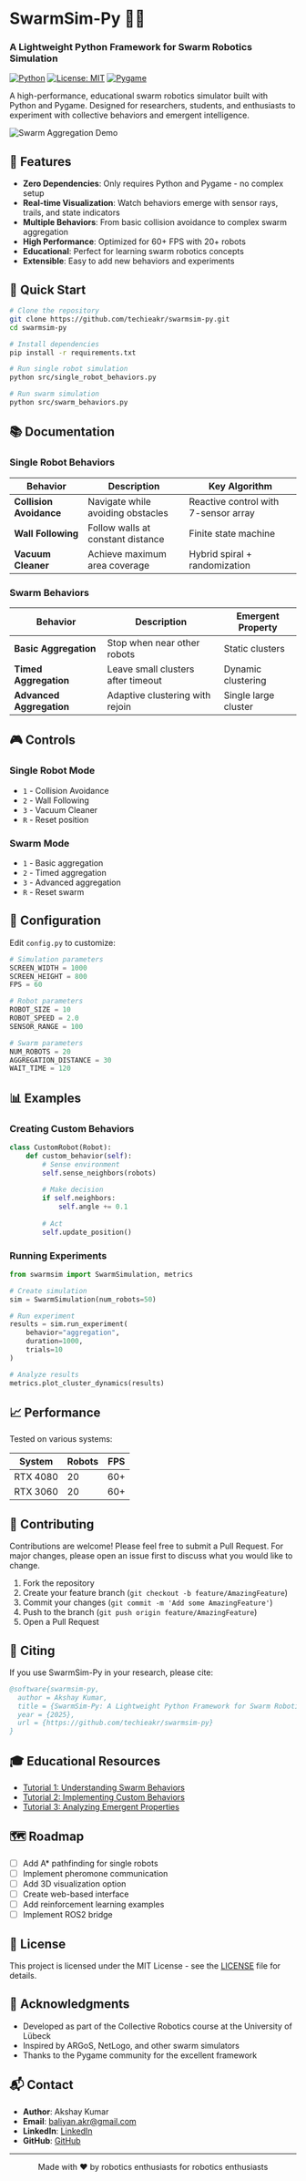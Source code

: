 # SwarmSim-Py 🤖🐝
### A Lightweight Python Framework for Swarm Robotics Simulation

[![Python](https://img.shields.io/badge/python-3.8+-blue.svg)](https://www.python.org/downloads/)
[![License: MIT](https://img.shields.io/badge/License-MIT-yellow.svg)](https://opensource.org/licenses/MIT)
[![Pygame](https://img.shields.io/badge/pygame-2.0+-green.svg)](https://www.pygame.org/)

A high-performance, educational swarm robotics simulator built with Python and Pygame. Designed for researchers, students, and enthusiasts to experiment with collective behaviors and emergent intelligence.

![Swarm Aggregation Demo](docs/images/swarm_demo.gif)

## 🌟 Features

- **Zero Dependencies**: Only requires Python and Pygame - no complex setup
- **Real-time Visualization**: Watch behaviors emerge with sensor rays, trails, and state indicators
- **Multiple Behaviors**: From basic collision avoidance to complex swarm aggregation
- **High Performance**: Optimized for 60+ FPS with 20+ robots
- **Educational**: Perfect for learning swarm robotics concepts
- **Extensible**: Easy to add new behaviors and experiments

## 🚀 Quick Start

```bash
# Clone the repository
git clone https://github.com/techieakr/swarmsim-py.git
cd swarmsim-py

# Install dependencies
pip install -r requirements.txt

# Run single robot simulation
python src/single_robot_behaviors.py

# Run swarm simulation
python src/swarm_behaviors.py
```

## 📚 Documentation

### Single Robot Behaviors

| Behavior | Description | Key Algorithm |
|----------|-------------|---------------|
| **Collision Avoidance** | Navigate while avoiding obstacles | Reactive control with 7-sensor array |
| **Wall Following** | Follow walls at constant distance | Finite state machine |
| **Vacuum Cleaner** | Achieve maximum area coverage | Hybrid spiral + randomization |

### Swarm Behaviors

| Behavior | Description | Emergent Property |
|----------|-------------|-------------------|
| **Basic Aggregation** | Stop when near other robots | Static clusters |
| **Timed Aggregation** | Leave small clusters after timeout | Dynamic clustering |
| **Advanced Aggregation** | Adaptive clustering with rejoin | Single large cluster |

## 🎮 Controls

### Single Robot Mode
- `1` - Collision Avoidance
- `2` - Wall Following  
- `3` - Vacuum Cleaner
- `R` - Reset position

### Swarm Mode
- `1` - Basic aggregation
- `2` - Timed aggregation
- `3` - Advanced aggregation
- `R` - Reset swarm

## 🔧 Configuration

Edit `config.py` to customize:

```python
# Simulation parameters
SCREEN_WIDTH = 1000
SCREEN_HEIGHT = 800
FPS = 60

# Robot parameters
ROBOT_SIZE = 10
ROBOT_SPEED = 2.0
SENSOR_RANGE = 100

# Swarm parameters
NUM_ROBOTS = 20
AGGREGATION_DISTANCE = 30
WAIT_TIME = 120
```

## 📊 Examples

### Creating Custom Behaviors

```python
class CustomRobot(Robot):
    def custom_behavior(self):
        # Sense environment
        self.sense_neighbors(robots)
        
        # Make decision
        if self.neighbors:
            self.angle += 0.1
        
        # Act
        self.update_position()
```

### Running Experiments

```python
from swarmsim import SwarmSimulation, metrics

# Create simulation
sim = SwarmSimulation(num_robots=50)

# Run experiment
results = sim.run_experiment(
    behavior="aggregation",
    duration=1000,
    trials=10
)

# Analyze results
metrics.plot_cluster_dynamics(results)
```

## 📈 Performance

Tested on various systems:

| System | Robots | FPS |
|--------|--------|-----|
| RTX 4080 | 20 | 60+ |
| RTX 3060 | 20 | 60+ |

## 🤝 Contributing

Contributions are welcome! Please feel free to submit a Pull Request. For major changes, please open an issue first to discuss what you would like to change.

1. Fork the repository
2. Create your feature branch (`git checkout -b feature/AmazingFeature`)
3. Commit your changes (`git commit -m 'Add some AmazingFeature'`)
4. Push to the branch (`git push origin feature/AmazingFeature`)
5. Open a Pull Request

## 📖 Citing

If you use SwarmSim-Py in your research, please cite:

```bibtex
@software{swarmsim-py,
  author = Akshay Kumar,
  title = {SwarmSim-Py: A Lightweight Python Framework for Swarm Robotics},
  year = {2025},
  url = {https://github.com/techieakr/swarmsim-py}
}
```

## 🎓 Educational Resources

- [Tutorial 1: Understanding Swarm Behaviors](docs/tutorials/01_basics.md)
- [Tutorial 2: Implementing Custom Behaviors](docs/tutorials/02_custom_behaviors.md)
- [Tutorial 3: Analyzing Emergent Properties](docs/tutorials/03_analysis.md)

## 🗺️ Roadmap

- [ ] Add A* pathfinding for single robots
- [ ] Implement pheromone communication
- [ ] Add 3D visualization option
- [ ] Create web-based interface
- [ ] Add reinforcement learning examples
- [ ] Implement ROS2 bridge

## 📝 License

This project is licensed under the MIT License - see the [LICENSE](LICENSE) file for details.

## 🙏 Acknowledgments

- Developed as part of the Collective Robotics course at the University of Lübeck
- Inspired by ARGoS, NetLogo, and other swarm simulators
- Thanks to the Pygame community for the excellent framework

## 📬 Contact

- **Author**: Akshay Kumar
- **Email**: baliyan.akr@gmail.com
- **LinkedIn**: [LinkedIn](https://www.linkedin.com/in/akshay-kumar-august03/)
- **GitHub**: [GitHub](https://github.com/techieakr)

---

<p align="center">
  Made with ❤️ by robotics enthusiasts for robotics enthusiasts
</p>
